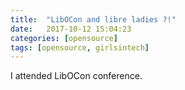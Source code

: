 ```yaml
---
title:  "LibOCon and libre ladies ?!"
date:   2017-10-12 15:04:23
categories: [opensource]
tags: [opensource, girlsintech]
---
```

I attended LibOCon conference.
